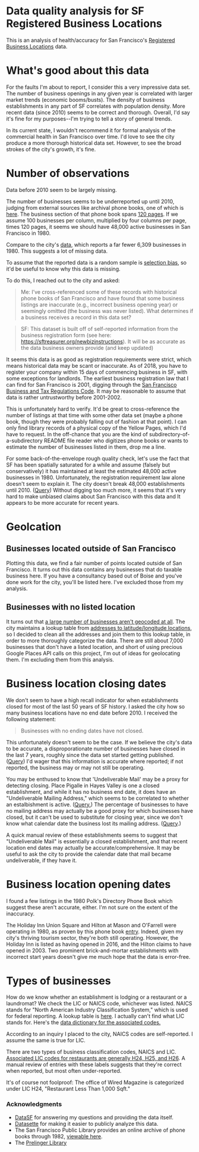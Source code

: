 Data quality analysis for SF Registered Business Locations
========

This is an analysis of health/accuracy for San Francisco's
[Registered Business Locations](https://data.sfgov.org/Economy-and-Community/Registered-Business-Locations-San-Francisco/g8m3-pdis/data) data.

# What's good about this data

For the faults I'm about to report, I consider this a very impressive data set. The number of business openings
in any given year is correlated with larger market trends (economic booms/busts). The density of business establishments
in any part of SF correlates with population density. More recent data (since 2010) seems to be correct and thorough. Overall,
I'd say it's fine for my purposes--I'm trying to tell a story of general trends.

In its current state, I wouldn't recommend it for formal analysis of the commercial health in San Francisco over time.
I'd love to see the city produce a more thorough historical data set. However, to see the broad strokes of the city's growth,
it's fine.

# Number of observations

Data before 2010 seem to be largely missing.

The number of businesses seems to be underreported up until 2010, judging from external sources like
archival phone books, one of which is [here](https://archive.org/stream/sanfranciscosanf1980rlpo#page/n171).
The business section of that phone book spans [120 pages](https://archive.org/stream/sanfranciscosanf1980rlpo#page/n291). If we assume 100 businesses
per column, multiplied by four columns per page, times 120 pages, it seems we should have 48,000 active businesses in San Francisco in 1980.

Compare to the city's [data](https://san-francisco.datasettes.com/registered-business-locations-3d50679?sql=SELECT+COUNT%28*%29+AS+num_businesses_before_1980%0D%0AFROM+%5BRegistered_Business_Locations_-_San_Francisco%5D%0D%0AWHERE+SUBSTR%28%22Location+Start+Date%22%2C+7%2C+4%29+%3C%3D+%221980%22%0D%0AORDER+BY+1),
which reports a far fewer 6,309 businesses in 1980. This suggests a lot of missing data.

To assume that the reported data is a random sample is [selection bias](https://en.wikipedia.org/wiki/Selection_bias), so it'd be useful to know why this data is missing.

To do this, I reached out to the city and asked:

> Me: I’ve cross-referenced some of these records with historical phone books of San Francisco and have found that some business listings are inaccurate (e.g., incorrect business opening year) or seemingly omitted (the business was never listed). What determines if a business receives a record in this data set?

> SF: This dataset is built off of self-reported information from the business registration form (see here: https://sftreasurer.org/newbizinstructions). It will be as accurate as the data business owners provide (and keep updated)

It seems this data is as good as registration requirements were strict, which means historical data may be scant or inaccurate.
As of 2018, you have to register your company within 15 days of commencing business in SF, with some exceptions for landlords.
The earliest business registration law that I can find for San Francisco is 2001, digging through the [San Francisco Business and Tax Regulations Code](http://library.amlegal.com/nxt/gateway.dll/California/business/article6commonadministrativeprovisions?f=templates$fn=default.htm$3.0$vid=amlegal:sanfrancisco_ca$anc=JD_6.9-3).
It may be reasonable to assume that data is rather untrustworthy before 2001-2002.

This is unfortunately hard to verify. It'd be great to cross-reference the number of listings at that time with some other data set (maybe a phone book, though they were probably falling out
of fashion at that point). I can only find library records of a physical copy of the Yellow Pages, which I'd have to request. In the off-chance that you are the
kind of subdirectory-of-a-subdirectory README file reader who digitizes phone books or wants to estimate the number of businesses listed in them, drop me a line.

For some back-of-the-envelope rough quality check, let's use the fact that SF has been spatially saturated for a while and assume (falsely but conservatively) it has maintained at least the estimated 48,000 active
businesses in 1980. Unfortunately, the registration requirement law alone doesn't seem to explain it. The city doesn't break 48,000 establishments until 2010. ([Query](https://san-francisco.datasettes.com/registered-business-locations-3d50679?sql=SELECT+COUNT%28*%29+AS+num_businesses_before_2011%0D%0AFROM+%5BRegistered_Business_Locations_-_San_Francisco%5D%0D%0AWHERE+SUBSTR%28%22Location+Start+Date%22%2C+7%2C+4%29+%3C%3D+%222010%22%0D%0AAND+%28SUBSTR%28%22Location+End+Date%22%2C+7%2C+4%29+IS+NULL+OR%0D%0A+++++SUBSTR%28%22Location+End+Date%22%2C+7%2C+4%29+%3C%3D+%222010%22%29%0D%0AAND+%22City%22+%3D+1%0D%0AORDER+BY+1))
Without digging too much more, it seems that it's very hard to make unbiased claims about San Francisco with this data and It appears to be more accurate for recent years.

# Geolcation

## Businesses located outside of San Francisco

Plotting this data, we find a fair number of points located outside of San Francisco. It turns out this 
data contains any businesses that do taxable business here. If you have a consultancy based out of Boise and
you've done work for the city, you'll be listed here. I've excluded those from my analysis.

## Businesses with no listed location

It turns out that [a large number of businesses aren't geocoded at all](https://san-francisco.datasettes.com/registered-business-locations-3d50679?sql=SELECT+COUNT%28CASE+WHEN+%22Business+Location%22+IS+NULL+THEN+1+END%29+AS+%22Businesses+with+No+Location%22%0D%0A%2C+COUNT%28*%29+AS+%22All+SF+Business%22%0D%0AFROM+%5BRegistered_Business_Locations_-_San_Francisco%5D%0D%0AWHERE+%22City%22+%3D+1).
The city maintains a lookup table from [addresses to latitude/longitude locations](https://data.sfgov.org/Geographic-Locations-and-Boundaries/Addresses-Enterprise-Addressing-System/sr5d-tnui),
so I decided to clean all the addresses and join them to this lookup table, in order to more thoroughly categorize the data.
There are still about 7,000 businesses that don't have a listed location, and short of using precious Google Places API calls on this project,
I'm out of ideas for geolocating them. I'm excluding them from this analysis.

# Business location closing dates

We don't seem to have a high recall indicator for when establishments closed for most of the last 50 years of SF history. I asked
the city how so many business locations have no end date before 2010. I received the following statement:

> Businesses with no ending dates have not closed.

This unfortunately doesn't seem to be the case. If we believe the city's data to be accurate,
a disproporationate number of businesses have closed in the last 7 years, roughly since the
data set started getting published. ([Query](https://san-francisco.datasettes.com/registered-business-locations-3d50679?sql=SELECT+SUBSTR%28%22Business+End+Date%22%2C+7%2C+4%29+AS+year%0D%0A%2C+COUNT%28*%29+AS+freq%0D%0AFROM+%5BRegistered_Business_Locations_-_San_Francisco%5D%0D%0AGROUP+BY+1%0D%0AORDER+BY+1))
I'd wager that this information is accurate where reported; if not reported, the business may or may not still be operating.

You may be enthused to know that 'Undeliverable Mail' may be a proxy for detecting closing.
Place Pigalle in Hayes Valley is one a closed establishment, and while it has no business end date, it does have an "Undeliverable Mailing Address,"
which seems to be correlated to whether an estalbishment is active. ([Query.](https://san-francisco.datasettes.com/registered-business-locations-3d50679?sql=SELECT+*%0D%0AFROM+%5BRegistered_Business_Locations_-_San_Francisco%5D%0D%0AWHERE+%22DBA+Name%22+%3D+%22Place+Pigalle%22%0D%0AGROUP+BY+1%2C+2%2C+3%0D%0AORDER+By+1%2C+2%2C+3))
The percentage of businesses to have no mailing address may actually be a good proxy for which businesses have closed,
but it can't be used to substitute for closing year, since we don't know what calendar date the business lost its mailing address. ([Query](https://san-francisco.datasettes.com/registered-business-locations-3d50679?sql=SELECT+SUBSTR%28%22Location+Start+Date%22%2C+7%2C+4%29+AS+year%0D%0A%2C+SUM%28%22Mail+Address%22+%3D+%220000+Undeliverable+Mail%22%29+*+1.0+%2F+COUNT%28*%29+AS+pct_undeliverable%0D%0A%2C+COUNT%28*%29+AS+num_business%0D%0AFROM+%5BRegistered_Business_Locations_-_San_Francisco%5D%0D%0AGROUP+BY+1%0D%0AORDER+By+1).)

A quick manual review of these establishments seems to suggest that "Undeliverable Mail"
is essentially a closed establishment, and that recent location end dates may actually be accurate/comprehensive.
It may be useful to ask the city to provide the calendar date that mail became undeliverable, if they have it.

# Business location opening dates

I found a few listings in the 1980 Polk's Directory Phone Book which suggest
these aren't accurate, either. I'm not sure on the extent of the inaccuracy.

The Holiday Inn Union Square and Hilton at Mason and O'Farrell were operating in 1980, as proven by this phone book [entry](https://archive.org/stream/sanfranciscosanf1980rlpo#page/n69). 
Indeed, given my city's thriving tourism sector, they're both still operating. However, the Holiday Inn is listed as having opened in 2016,
and the Hilton claims to have opened in 2003. Two prominent brick-and-mortar establishments with incorrect start years
doesn't give me much hope that the data is error-free.

# Types of businesses

How do we know whether an establishment is lodging or a restaurant or a laundromat? We check the LIC or NAICS code, whichever was listed.
NAICS stands for "North American Industry Classification System," which is used for federal reporting. A lookup table is [here](https://sftreasurer.org/NAICS).
I actually can't find what LIC stands for. Here's the [data dictionary for the associated codes.](https://data.sfgov.org/api/views/g8m3-pdis/files/8f1e59a7-b907-4a18-b3b5-42ee5dea8e8f?download=true&filename=TTX-0013_DataDictionary_registered-businesses.xlsx)

According to an inquiry I placed to the city, NAICS codes are self-reported. I assume the same is true for LIC.

There are two types of business classification codes, NAICS and LIC.
[Associated LIC codes for restaurants are generally H24, H25, and H26](https://san-francisco.datasettes.com/registered-business-locations-3d50679?sql=select+%22LIC+Code%22%0D%0A%2C+COUNT%28*%29%0D%0AFROM+%5BRegistered_Business_Locations_-_San_Francisco%5D%0D%0Awhere+%22LIC+Code+Description%22+LIKE+%22Restaurant%25%22%0D%0AGROUP+BY+1).
A manual review of entries with these labels suggests that they're correct when reported, but most often under-reported.

It's of course not foolproof: The office of Wired Magazine is categorized under LIC H24, "Restaurant Less Than 1,000 Sqft."


### Acknowledgments

- [DataSF](https://datasf.org/opendata/) for answering my questions and providing the data itself.
- [Datasette](https://github.com/simonw/datasette) for making it easier to publicly analyze this data.
- The San Francisco Public Library provides an online archive of phone books through 1982, [viewable here](https://sfpl.org/index.php?pg=2000540401).
- The [Prelinger Library](http://www.prelingerlibrary.org/home/)
